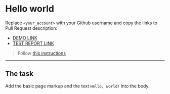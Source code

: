 # Hello world
Replace `<your_account>` with your Github username and copy the links to Pull Request description:
- [DEMO LINK](https://aliliolek.github.io/layout_hello-world/)
- [TEST REPORT LINK](https://aliliolek.github.io/layout_hello-world/report/html_report/)

> Follow [this instructions](https://mate-academy.github.io/layout_task-guideline/#how-to-solve-the-layout-tasks-on-github)
___

## The task 
Add the basic page markup and the text `Hello, world!` into the body.
